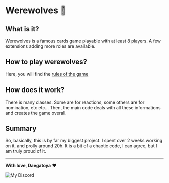 # Werewolves 🐺

## What is it?

Werewolves is a famous cards game playable with at least 8 players. A few extensions adding more roles are available.

## How to play werewolves?

Here, you will find the [rules of the game](https://playwerewolf.co/pages/rules)

## How does it work?

There is many classes. Some are for reactions, some others are for nomination, etc etc... Then, the main code deals with all these informations and creates the game overall.

## Summary

So, basically, this is by far my biggest project. I spent over 2 weeks working on it, and prolly around 20h. It is a bit of a chaotic code, I can agree, but I am truly proud of it.

---

**With love, Daegatoya** ❤️
         
<p align="center">

![My Discord](https://discord-readme-badge.vercel.app/api?id=852663698803130389)
</p>
